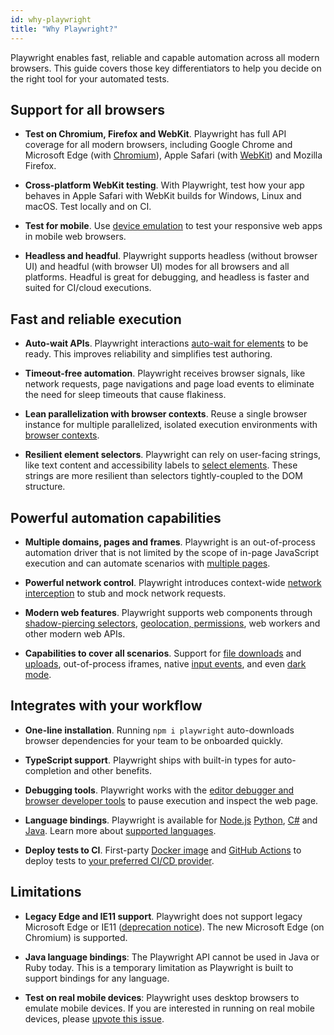 ```yaml
---
id: why-playwright
title: "Why Playwright?"
---
```


Playwright enables fast, reliable and capable automation across all modern browsers. This guide covers those key differentiators to help you decide on the right tool for your automated tests.

<!-- TOC -->

## Support for all browsers
* **Test on Chromium, Firefox and WebKit**. Playwright has full API coverage for all modern browsers, including Google Chrome and Microsoft Edge (with [Chromium](https://www.chromium.org/)), Apple Safari (with [WebKit](https://webkit.org/)) and Mozilla Firefox.

* **Cross-platform WebKit testing**. With Playwright, test how your app behaves in Apple Safari with WebKit builds for Windows, Linux and macOS. Test locally and on CI.

* **Test for mobile**. Use [device emulation](./emulation.md) to test your responsive web apps in mobile web browsers.

* **Headless and headful**. Playwright supports headless (without browser UI) and headful (with browser UI) modes for all browsers and all platforms. Headful is great for debugging, and headless is faster and suited for CI/cloud executions.

## Fast and reliable execution
* **Auto-wait APIs**. Playwright interactions [auto-wait for elements](./actionability.md) to be ready. This improves reliability and simplifies test authoring.

* **Timeout-free automation**. Playwright receives browser signals, like network requests, page navigations and page load events to eliminate the need for sleep timeouts that cause flakiness.

* **Lean parallelization with browser contexts**. Reuse a single browser instance for multiple parallelized, isolated execution environments with [browser contexts](./core-concepts.md).

* **Resilient element selectors**. Playwright can rely on user-facing strings, like text content and accessibility labels to [select elements](./selectors.md). These strings are more resilient than selectors tightly-coupled to the DOM structure.

## Powerful automation capabilities
* **Multiple domains, pages and frames**. Playwright is an out-of-process automation driver that is not limited by the scope of in-page JavaScript execution and can automate scenarios with [multiple pages](./multi-pages.md).

* **Powerful network control**. Playwright introduces context-wide [network interception](./network.md) to stub and mock network requests.

* **Modern web features**. Playwright supports web components through [shadow-piercing selectors](./selectors.md), [geolocation, permissions](./emulation.md), web workers and other modern web APIs. 

* **Capabilities to cover all scenarios**. Support for [file downloads](./network.md) and [uploads](./input.md), out-of-process iframes, native [input events](./input.md), and even [dark mode](./emulation.md).

## Integrates with your workflow
* **One-line installation**. Running `npm i playwright` auto-downloads browser dependencies for your team to be onboarded quickly.

* **TypeScript support**. Playwright ships with built-in types for auto-completion and other benefits.

* **Debugging tools**. Playwright works with the [editor debugger and browser developer tools](./debug.md) to pause execution and inspect the web page.

* **Language bindings**. Playwright is available for [Node.js](https://github.com/microsoft/playwright) [Python](https://github.com/microsoft/playwright-python), [C#](https://github.com/microsoft/playwright-sharp) and
[Java](https://github.com/microsoft/playwright-java). Learn more about [supported languages](./languages.md).

* **Deploy tests to CI**. First-party [Docker image](./docker.md) and [GitHub Actions](https://github.com/microsoft/playwright-github-action) to deploy tests to [your preferred CI/CD provider](./ci.md).

## Limitations

* **Legacy Edge and IE11 support**. Playwright does not support legacy Microsoft Edge or IE11 ([deprecation notice](https://techcommunity.microsoft.com/t5/microsoft-365-blog/microsoft-365-apps-say-farewell-to-internet-explorer-11-and/ba-p/1591666)). The new Microsoft Edge (on Chromium) is supported.

* **Java language bindings**: The Playwright API cannot be used in Java or Ruby today. This is a temporary limitation as Playwright is built to support bindings for any language.

* **Test on real mobile devices**: Playwright uses desktop browsers to emulate mobile devices. If you are interested in running on real mobile devices, please [upvote this issue](https://github.com/microsoft/playwright/issues/1122).
